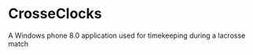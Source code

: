 CrosseClocks
============

A Windows phone 8.0 application used for timekeeping during a lacrosse match
